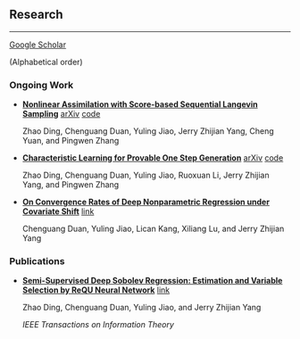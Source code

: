 

## Research
---

[Google Scholar](https://scholar.google.com/citations?user=RpmGgyMAAAAJ)

(Alphabetical order)

### Ongoing Work

* [**Nonlinear Assimilation with Score-based Sequential Langevin Sampling**](https://arxiv.org/abs/2411.13443v2)
  [arXiv](https://arxiv.org/abs/2411.13443v2) [code](https://github.com/burning489/SSLS)

  Zhao Ding, <span class="black-text">Chenguang Duan</span>, Yuling Jiao, Jerry Zhijian Yang, Cheng Yuan, and Pingwen Zhang

* [**Characteristic Learning for Provable One Step Generation**](https://arxiv.org/abs/2405.05512v4) [arXiv](https://arxiv.org/abs/2405.05512v4) [code](https://github.com/burning489/CharacteristicGenerator)
 
   Zhao Ding, Chenguang Duan, Yuling Jiao, Ruoxuan Li, Jerry Zhijian Yang, and Pingwen Zhang

* [**On Convergence Rates of Deep Nonparametric Regression under Covariate Shift**](https://openreview.net/forum?id=WrBxRtGNLH) [link](https://openreview.net/forum?id=WrBxRtGNLH)
   
   Chenguang Duan, Yuling Jiao, Lican Kang, Xiliang Lu, and Jerry Zhijian Yang

### Publications

* [**Semi-Supervised Deep Sobolev Regression: Estimation and Variable Selection by ReQU Neural Network**](https://ieeexplore.ieee.org/document/10858754) [link](https://ieeexplore.ieee.org/document/10858754)

  Zhao Ding, Chenguang Duan, Yuling Jiao, and Jerry Zhijian Yang

  *IEEE Transactions on Information Theory*
